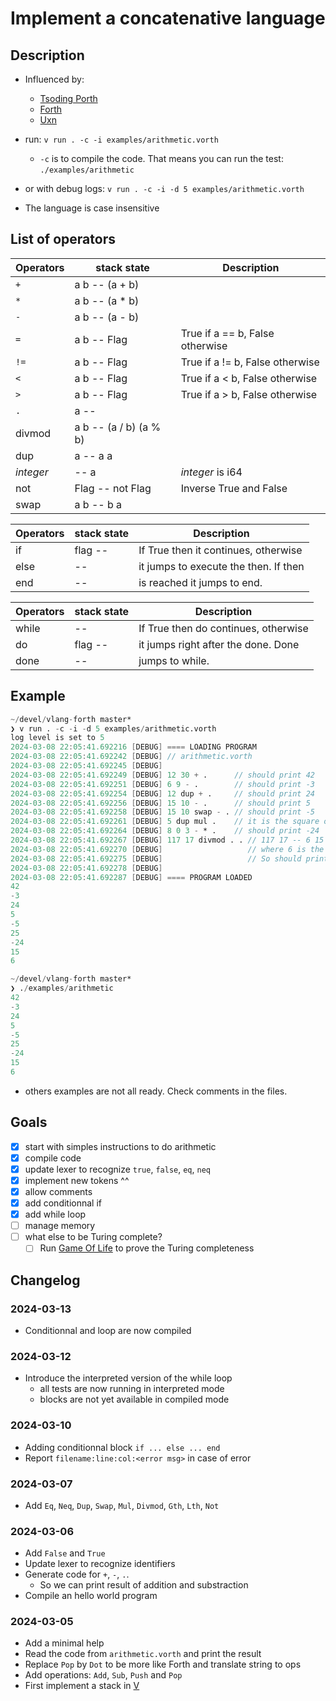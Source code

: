 # Implement a concatenative language

## Description

- Influenced by:
    - [Tsoding Porth](https://www.youtube.com/playlist?list=PLpM-Dvs8t0VbMZA7wW9aR3EtBqe2kinu4)
    - [Forth](https://forth-standard.org/)
    - [Uxn](https://wiki.xxiivv.com/site/uxn.html)

- run: `v run . -c -i examples/arithmetic.vorth`
    - `-c` is to compile the code. That means you can run the test: `./examples/arithmetic`
- or with debug logs: `v run . -c -i -d 5 examples/arithmetic.vorth`
- The language is case insensitive

## List of operators

| Operators | stack state             | Description
|-----------|-------------------------|----------------------------------------
| `+`       |  a b -- (a + b)         |
| `*`       |  a b -- (a * b)         |
| `-`       |  a b -- (a - b)         |
| `=`       |  a b -- Flag            | True if a == b, False otherwise
| `!=`      |  a b -- Flag            | True if a != b, False otherwise
| `<`       |  a b -- Flag            | True if a < b, False otherwise
| `>`       |  a b -- Flag            | True if a > b, False otherwise
| `.`       |  a   --                 |
| divmod    |  a b -- (a / b) (a % b) |
| dup       |    a -- a a             |
| *integer* |      -- a               | *integer* is i64
| not       | Flag -- not Flag        | Inverse True and False
| swap      |  a b -- b a             |

| Operators | stack state             | Description
|-----------|-------------------------|----------------------------------------
| if        | flag --                 | If True then it continues, otherwise
| else      |      --                 | it jumps to execute the then. If then
| end       |      --                 | is reached it jumps to end.

| Operators | stack state             | Description
|-----------|-------------------------|----------------------------------------
| while     |      --                 | If True then do continues, otherwise
| do        | flag --                 | it jumps right after the done. Done 
| done      |      --                 | jumps to while.

## Example

```v
~/devel/vlang-forth master*
❯ v run . -c -i -d 5 examples/arithmetic.vorth
log level is set to 5
2024-03-08 22:05:41.692216 [DEBUG] ==== LOADING PROGRAM
2024-03-08 22:05:41.692242 [DEBUG] // arithmetic.vorth
2024-03-08 22:05:41.692245 [DEBUG]
2024-03-08 22:05:41.692249 [DEBUG] 12 30 + .      // should print 42
2024-03-08 22:05:41.692251 [DEBUG] 6 9 - .        // should print -3
2024-03-08 22:05:41.692254 [DEBUG] 12 dup + .     // should print 24
2024-03-08 22:05:41.692256 [DEBUG] 15 10 - .      // should print 5
2024-03-08 22:05:41.692258 [DEBUG] 15 10 swap - . // should print -5
2024-03-08 22:05:41.692261 [DEBUG] 5 dup mul .    // it is the square operation, 25
2024-03-08 22:05:41.692264 [DEBUG] 8 0 3 - * .    // should print -24
2024-03-08 22:05:41.692267 [DEBUG] 117 17 divmod . . // 117 17 -- 6 15
2024-03-08 22:05:41.692270 [DEBUG]                   // where 6 is the quotient and 15 the reminder
2024-03-08 22:05:41.692275 [DEBUG]                   // So should print 15 6
2024-03-08 22:05:41.692278 [DEBUG]
2024-03-08 22:05:41.692287 [DEBUG] ==== PROGRAM LOADED
42
-3
24
5
-5
25
-24
15
6

~/devel/vlang-forth master*
❯ ./examples/arithmetic
42
-3
24
5
-5
25
-24
15
6
```

- others examples are not all ready. Check comments in the files.

## Goals

- [x] start with simples instructions to do arithmetic
- [x] compile code
- [x] update lexer to recognize `true`, `false`, `eq`, `neq`
- [x] implement new tokens ^^
- [x] allow comments
- [x] add conditionnal if
- [x] add while loop
- [ ] manage memory
- [ ] what else to be Turing complete?
    - [ ] Run [Game Of Life](https://en.wikipedia.org/wiki/Conway%27s_Game_of_Life) to prove the Turing completeness

## Changelog

### 2024-03-13
- Conditionnal and loop are now compiled

### 2024-03-12
- Introduce the interpreted version of the while loop
    - all tests are now running in interpreted mode
    - blocks are not yet available in compiled mode

### 2024-03-10
- Adding conditionnal block `if ... else ... end`
- Report `filename:line:col:<error msg>` in case of error

### 2024-03-07
- Add `Eq`, `Neq`, `Dup`, `Swap`, `Mul`, `Divmod`, `Gth`, `Lth`, `Not`

### 2024-03-06
- Add `False` and `True`
- Update lexer to recognize identifiers
- Generate code for `+`, `-`, `.`.
    - So we can print result of addition and substraction
- Compile an hello world program

### 2024-03-05
- Add a minimal help
- Read the code from `arithmetic.vorth` and print the result
- Replace `Pop` by `Dot` to be more like Forth and translate string to ops
- Add operations: `Add`, `Sub`, `Push` and `Pop`
- First implement a stack in [V](https://github.com/vlang/v/blob/master/doc/docs.md)

